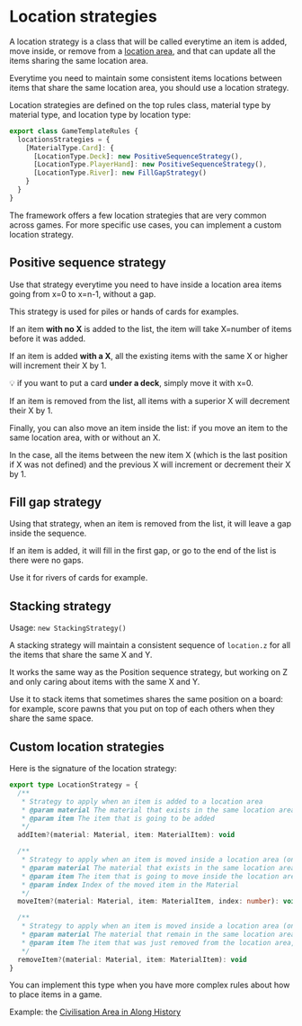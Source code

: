 # Location strategies

A location strategy is a class that will be called everytime an item is added, move inside, or remove from a [location area](concepts/location-area.md), and that can update all the items sharing the same location area.

Everytime you need to maintain some consistent items locations between items that share the same location area, you should use a location strategy.

Location strategies are defined on the top rules class, material type by material type, and location type by location type:

```typescript
export class GameTemplateRules {
  locationsStrategies = {
    [MaterialType.Card]: {
      [LocationType.Deck]: new PositiveSequenceStrategy(),
      [LocationType.PlayerHand]: new PositiveSequenceStrategy(),
      [LocationType.River]: new FillGapStrategy()
    }
  }
}
```

The framework offers a few location strategies that are very common across games. For more specific use cases, you can implement a custom location strategy.

## Positive sequence strategy

Use that strategy everytime you need to have inside a location area items going from x=0 to x=n-1, without a gap.

This strategy is used for piles or hands of cards for examples.

If an item **with no X** is added to the list, the item will take X=number of items before it was added.

If an item is added **with a X**, all the existing items with the same X or higher will increment their X by 1.

:bulb: if you want to put a card **under a deck**, simply move it with x=0.

If an item is removed from the list, all items with a superior X will decrement their X by 1.

Finally, you can also move an item inside the list: if you move an item to the same location area, with or without an X.

In the case, all the items between the new item X (which is the last position if X was not defined) and the previous X will increment or decrement their X by 1.

## Fill gap strategy

Using that strategy, when an item is removed from the list, it will leave a gap inside the sequence.

If an item is added, it will fill in the first gap, or go to the end of the list is there were no gaps.

Use it for rivers of cards for example.

## Stacking strategy

Usage: `new StackingStrategy()`

A stacking strategy will maintain a consistent sequence of `location.z` for all the items that share the same X and Y.

It works the same way as the Position sequence strategy, but working on Z and only caring about items with the same X and Y.

Use it to stack items that sometimes shares the same position on a board: for example, score pawns that you put on top of each others when they share the same space.

## Custom location strategies

Here is the signature of the location strategy:
```typescript
export type LocationStrategy = {
  /**
   * Strategy to apply when an item is added to a location area
   * @param material The material that exists in the same location area before the new item is added
   * @param item The item that is going to be added
   */
  addItem?(material: Material, item: MaterialItem): void

  /**
   * Strategy to apply when an item is moved inside a location area (only x, y, z or rotation changes)
   * @param material The material that exists in the same location area
   * @param item The item that is going to move inside the location area
   * @param index Index of the moved item in the Material
   */
  moveItem?(material: Material, item: MaterialItem, index: number): void

  /**
   * Strategy to apply when an item is moved inside a location area (only x, y, z or rotation changes)
   * @param material The material that remain in the same location area after the item was removed
   * @param item The item that was just removed from the location area, with the state it had before it was removed
   */
  removeItem?(material: Material, item: MaterialItem): void
}
```

You can implement this type when you have more complex rules about how to place items in a game.

Example: the [Civilisation Area in Along History](https://github.com/gamepark/along-history/blob/main/rules/src/util/CivilisationAreaStrategy.ts)
